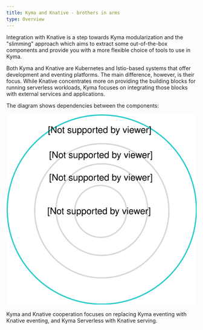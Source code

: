 ```yaml
---
title: Kyma and Knative - brothers in arms
type: Overview
---
```


Integration with Knative is a step towards Kyma modularization and the "slimming" approach which aims to extract some out-of-the-box components and provide you with a more flexible choice of tools to use in Kyma.

Both Kyma and Knative are Kubernetes and Istio-based systems that offer development and eventing platforms. The main difference, however, is their focus. While Knative concentrates more on providing the building blocks for running serverless workloads, Kyma focuses on integrating those blocks with external services and applications.

The diagram shows dependencies between the components:

![kyma-knative](./assets/kyma-knative.svg)

Kyma and Knative cooperation focuses on replacing Kyma eventing with Knative eventing, and Kyma Serverless with Knative serving.
